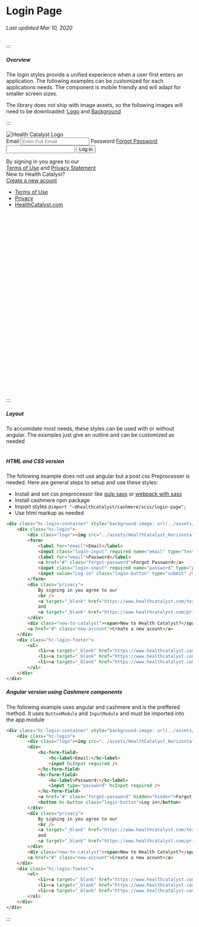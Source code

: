 # Login Page

###### Last updated Mar 10, 2020

:::

##### Overview

The login styles provide a unified experience when a user first enters an application. The following examples can be customized for each applications needs. The component is mobile friendly and will adapt for smaller screen sizes.

The library does not ship with image assets, so the following images will need to be downloaded: [Logo](https://cashmere.healthcatalyst.net/assets/HealthCatalyst_Horizontal.svg) and [Background](https://cashmere.healthcatalyst.net/assets/login_bg.jpg)

:::
<br>

<div class="hc-login-container" style="height:650px; background-image: url(../assets/login_bg.jpg)">
  <div class="hc-login">
    <div class="logo">
      <img src="../assets/HealthCatalyst_Horizontal.svg" alt="Health Catalyst Logo">
    </div>
    <form>
      <label for="email">Email</label>
      <input class="login-input" required name="email" type="text" placeholder="Enter Full Email">
      <label for="email">Password</label>
      <a href="#" class="forgot-password">Forgot Password</a>
      <input class="login-input" required name="password" type="password">
      <input value="Log in" class="login-button" type="submit">
    </form>
    <div class="privacy">By signing in you agree to our
      <br>
       <a target="_blank" href="https://www.healthcatalyst.com/terms-conditions/">Terms of Use</a> and
       <a target="_blank" href="https://www.healthcatalyst.com/privacy-policy/">Privacy Statement</a>
    </div>
    <div class="new-to-catalyst">
      <span>New to Health Catalyst?</span>
    </div>
    <a href="#" class="new-account">Create a new acount</a>
  </div>
  <div class="hc-login-footer">
    <ul>
      <li>
        <a target="_blank" href="https://www.healthcatalyst.com/terms-conditions/"> Terms of Use </a>
      </li>
      <li>
        <a target="_blank" href="https://www.healthcatalyst.com/privacy-policy/">Privacy</a>
      </li>
      <li>
        <a target="_blank" href="https://www.healthcatalyst.com">HealthCatalyst.com</a>
      </li>
    </ul>
  </div>
</div>
<br>
<br>
<br>

:::

##### Layout

To accomidate most needs, these styles can be used with or without angular. The examples just give an outline and can be customized as needed
<br>
<br>

##### HTML and CSS version

The following example does not use angular but a post css Preprocesser is needed. Here are general steps to setup and use these styles:

-   Install and set css preprocessor like [gulp sass](https://github.com/dlmanning/gulp-sass) or [webpack with sass](https://github.com/webpack-contrib/sass-loader)
-   Install cashmere npm package
-   Import styles `@import "~@healthcatalyst/cashmere/scss/login-page";`
-   Use html markup as needed

```html
<div class="hc-login-container" style="background-image: url(../assets/login_bg.jpg)">
    <div class="hc-login">
        <div class="logo"><img src="../assets/HealthCatalyst_Horizontal.svg" alt="Health Catalyst Logo" /></div>
        <form>
            <label for="email">Email</label>
            <input class="login-input" required name="email" type="text" placeholder="Enter Full Email" />
            <label for="email">Password</label>
            <a href="#" class="forgot-password">Forgot Password</a>
            <input class="login-input" required name="password" type="password" />
            <input value="Log in" class="login-button" type="submit" />
        </form>
        <div class="privacy">
            By signing in you agree to our
            <br />
            <a target="_blank" href="https://www.healthcatalyst.com/terms-conditions/">Terms of Use</a>
            and
            <a target="_blank" href="https://www.healthcatalyst.com/privacy-policy/">Privacy Statement</a>
        </div>
        <div class="new-to-catalyst"><span>New to Health Catalyst?</span></div>
        <a href="#" class="new-account">Create a new acount</a>
    </div>
    <div class="hc-login-footer">
        <ul>
            <li><a target="_blank" href="https://www.healthcatalyst.com/terms-conditions/">Terms of Use</a></li>
            <li><a target="_blank" href="https://www.healthcatalyst.com/privacy-policy/">Privacy</a></li>
            <li><a target="_blank" href="https://www.healthcatalyst.com">HealthCatalyst.com</a></li>
        </ul>
    </div>
</div>
```

##### Angular version using Cashmere components

The following example uses angular and cashmere and is the preffered method. It uses `ButtonModule` and `InputModule` and must be imported into the app.module

```html
<div class="hc-login-container" style="background-image: url(../assets/login_bg.jpg)">
    <div class="hc-login">
        <div class="logo"><img src="../assets/HealthCatalyst_Horizontal.svg" alt="Health Catalyst Logo" /></div>
        <div>
            <hc-form-field>
                <hc-label>Email:</hc-label>
                <input hcInput required />
            </hc-form-field>
            <hc-form-field>
                <hc-label>Password:</hc-label>
                <input type="password" hcInput required />
            </hc-form-field>
            <a href="#" class="forgot-password" hidden="hidden">Forgot Password</a>
            <button hc-button class="login-button">Log in</button>
        </div>
        <div class="privacy">
            By signing in you agree to our
            <br />
            <a target="_blank" href="https://www.healthcatalyst.com/terms-conditions/">Terms of Use</a>
            and
            <a target="_blank" href="https://www.healthcatalyst.com/privacy-policy/">Privacy Statement</a>
        </div>
        <div class="new-to-catalyst"><span>New to Health Catalyst?</span></div>
        <a href="#" class="new-account">Create a new acount</a>
    </div>
    <div class="hc-login-footer">
        <ul>
            <li><a target="_blank" href="https://www.healthcatalyst.com/terms-conditions/">Terms of Use</a></li>
            <li><a target="_blank" href="https://www.healthcatalyst.com/privacy-policy/">Privacy</a></li>
            <li><a target="_blank" href="https://www.healthcatalyst.com">HealthCatalyst.com</a></li>
        </ul>
    </div>
</div>
```

:::
